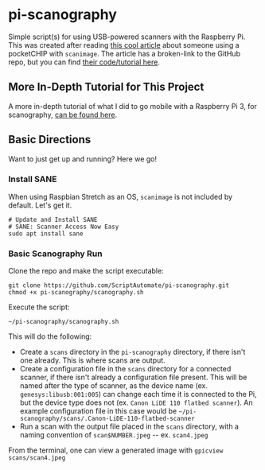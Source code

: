 # pi-scanography
Simple script(s) for using USB-powered scanners with the Raspberry Pi. This was created after reading [this cool article](https://blog.nextthing.co/a-scanner-pocketc-h-i-p/) about someone using a pocketCHIP with `scanimage`. The article has a broken-link to the GitHub repo, but you can find [their code/tutorial here](https://github.com/goatspit/pocketCHIP-photography).

## More In-Depth Tutorial for This Project
A more in-depth tutorial of what I did to go mobile with a Raspberry Pi 3, for scanography, [can be found here](https://cspenzichwrite.com/scanography).

## Basic Directions

Want to just get up and running? Here we go!

### Install SANE

When using Raspbian Stretch as an OS, `scanimage` is not included by default. Let's get it.

```
# Update and Install SANE
# SANE: Scanner Access Now Easy
sudo apt install sane
```

### Basic Scanography Run

Clone the repo and make the script executable:
```
git clone https://github.com/ScriptAutomate/pi-scanography.git
chmod +x pi-scanography/scanography.sh
```

Execute the script:
```
~/pi-scanography/scanography.sh
```

This will do the following:
* Create a `scans` directory in the `pi-scanography` directory, if there isn't one already. This is where scans are output.
* Create a configuration file in the `scans` directory for a connected scanner, if there isn't already a configuration file present. This will be named after the type of scanner, as the device name (ex. `genesys:libusb:001:005`) can change each time it is connected to the Pi, but the device type does not (ex. `Canon LiDE 110 flatbed scanner`). An example configuration file in this case would be `~/pi-scanography/scans/.Canon-LiDE-110-flatbed-scanner`
* Run a scan with the output file placed in the `scans` directory, with a naming convention of `scan$NUMBER.jpeg` -- ex. `scan4.jpeg`

From the terminal, one can view a generated image with `gpicview scans/scan4.jpeg`